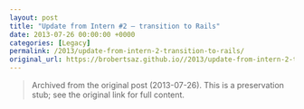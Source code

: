 ```yaml
---
layout: post
title: "Update from Intern #2 — transition to Rails"
date: 2013-07-26 00:00:00 +0000
categories: [Legacy]
permalink: /2013/update-from-intern-2-transition-to-rails/
original_url: https://brobertsaz.github.io//2013/update-from-intern-2-transition-to-rails/
---
```


> Archived from the original post (2013-07-26). This is a preservation stub; see the original link for full content.

